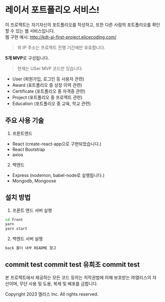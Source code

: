 # 레이서 포트폴리오 서비스!

이 프로젝트는 자기자신의 포트폴리오를 작성하고, 또한 다른 사람의 포트폴리오를 확인할 수 있는 웹 서비스입니다. \
웹 구현 예시: http://kdt-ai-first-project.elicecoding.com/

> 위 IP 주소는 프로젝트 진행 기간에만 유효합니다.

**5개 MVP**로 구성됩니다.

> 현재는 USer MVP 코드만 있습니다.

- User (회원가입, 로그인 등 사용자 관련)
- Award (포트폴리오 중 상장 이력 관련)
- Certificate (포트폴리오 중 자격증 관련)
- Project (포트폴리오 중 프로젝트 관련)
- Education (포트폴리오 중 교육, 학교 관련)

## 주요 사용 기술

1. 프론트엔드

- React (create-react-app으로 구현되었습니다.)
- React Bootstrap
- axios

2. 백엔드

- Express (nodemon, babel-node로 실행됩니다.)
- Mongodb, Mongoose

## 설치 방법

1. 프론트 엔드 서버 실행

```bash
cd front
yarn
yarn start
```

2. 백엔드 서버 실행

```bash
back 폴더 내부 README 참고
```
commit test
commit test 유희조 commit test
---

본 프로젝트에서 제공하는 모든 코드 등의는 저작권법에 의해 보호받는 ㈜엘리스의 자산이며, 무단 사용 및 도용, 복제 및 배포를 금합니다.

Copyright 2023 엘리스 Inc. All rights reserved.
